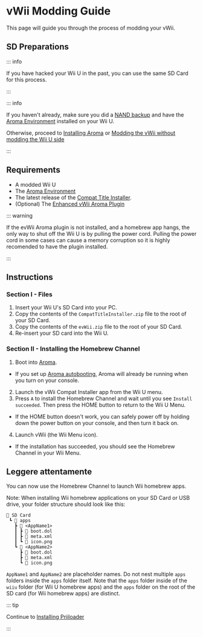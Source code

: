 # vWii Modding Guide

This page will guide you through the process of modding your vWii.

## SD Preparations

::: info

If you have hacked your Wii U in the past, you can use the same SD Card for this process.

:::

::: info

If you haven't already, make sure you did a [NAND backup](https://wiiu.hacks.guide/aroma/nand-backup) and have the [Aroma Environment](https://aroma.foryour.cafe/) installed on your Wii U.

Otherwise, proceed to [Installing Aroma](https://wiiu.hacks.guide/aroma/getting-started) or [Modding the vWii without modding the Wii U side](wiiu-nand-dumper)

:::

## Requirements

- A modded Wii U
- The [Aroma Environment](https://aroma.foryour.cafe/)
- The latest release of the [Compat Title Installer](https://hb-app.store/wiiu/CompatTitleInstaller).
- (Optional) The [Enhanced vWii Aroma Plugin](https://hb-app.store/wiiu/evWii)

::: warning

If the evWii Aroma plugin is not installed, and a homebrew app hangs, the only way to shut off the Wii U is by pulling the power cord. Pulling the power cord in some cases can cause a memory corruption so it is highly recomended to have the plugin installed.

:::

## Instructions

### Section I - Files

1. Insert your Wii U's SD Card into your PC.
2. Copy the contents of the `CompatTitleInstaller.zip` file to the root of your SD Card.
3. Copy the contents of the `evWii.zip` file to the root of your SD Card.
4. Re-insert your SD card into the Wii U.

### Section II - Installing the Homebrew Channel

1. Boot into [Aroma](https://wiiu.hacks.guide/aroma/finalizing-setup).
 - If you set up [Aroma autobooting](https://wiiu.hacks.guide/aroma/autobooting), Aroma will already be running when you turn on your console.
2. Launch the vWii Compat Installer app from the Wii U menu.
3. Press `A` to install the Homebrew Channel and wait until you see `Install succeeded`. Then press the HOME button to return to the Wii U Menu.
 - If the HOME button doesn't work, you can safely power off by holding down the power button on your console, and then turn it back on.
4. Launch vWii (the Wii Menu icon).
 - If the installation has succeeded, you should see the Homebrew Channel in your Wii Menu.

## Leggere attentamente

You can now use the Homebrew Channel to launch Wii homebrew apps.

Note: When installing Wii homebrew applications on your SD Card or USB drive, your folder structure should look like this:

```
💾 SD Card
 ┗ 📁 apps
   ┣ 📁 <AppName1>
   ┃ ┣ 📄 boot.dol
   ┃ ┣ 📄 meta.xml
   ┃ ┗ 📄 icon.png
   ┗ 📁 <AppName2>
     ┣ 📄 boot.dol
     ┣ 📄 meta.xml
     ┗ 📄 icon.png
```

`AppName1` and `AppName2` are placeholder names. Do not nest multiple `apps` folders inside the `apps` folder itself.
Note that the `apps` folder inside of the `wiiu` folder (for Wii U homebrew apps) and the `apps` folder on the root of the SD card (for Wii homebrew apps) are distinct.

::: tip

Continue to [Installing Priiloader](priiloader)

:::
